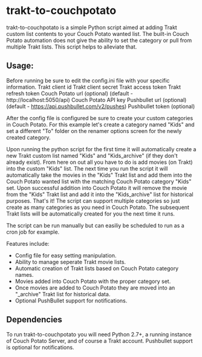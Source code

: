 ﻿trakt-to-couchpotato
=====

trakt-to-couchpotato is a simple Python script aimed at adding Trakt custom list contents to your Couch Potato wanted list.  The built-in Couch Potato automation does not give the ability to set the category or pull from multiple Trakt lists.  This script helps to alleviate that.

## Usage:
Before running be sure to edit the config.ini file with your specific information.
Trakt client id
Trakt client secret
Trakt access token
Trakt refresh token
Couch Potato url (optional) (default - http://localhost:5050/api)
Couch Potato API key
Pushbullet url (optional) (default - https://api.pushbullet.com/v2/pushes)
Pushbullet token (optional)

After the config file is configured be sure to create your custom categories in Couch Potato.  For this example let's create a category named "Kids" and set a different "To" folder on the renamer options screen for the newly created category.

Upon running the python script for the first time it will automatically create a new Trakt custom list named "Kids" and "Kids_archive" (if they don't already exist).  From here on out all you have to do is add movies (on Trakt) into the custom "Kids" list.  The next time you run the script it will automatically take the movies in the "Kids" Trakt list and add them into the Couch Potato wanted list with the matching Couch Potato category "Kids" set.  Upon successful addition into Couch Potato it will remove the movie from the "Kids" Trakt list and add it into the "Kids_archive" list for historical purposes.  That's it!  The script can support multiple categories so just create as many categories as you need in Couch Potato.  The subsequent Trakt lists will be automatically created for you the next time it runs.

The script can be run manually but can easiliy be scheduled to run as a cron job for example.

Features include:

* Config file for easy setting manipulation.
* Ability to manage seperate Trakt movie lists.
* Automatic creation of Trakt lists based on Couch Potato category names.
* Movies added into Couch Potato with the proper category set.
* Once movies are added to Couch Potato they are moved into an "_archive" Trakt list for historical data.
* Optional PushBullet support for notifications.

## Dependencies

To run trakt-to-couchpotato you will need Python 2.7+, a running instance of Couch Potato Server, and of course a Trakt account.  Pushbullet support is optional for notifications.

